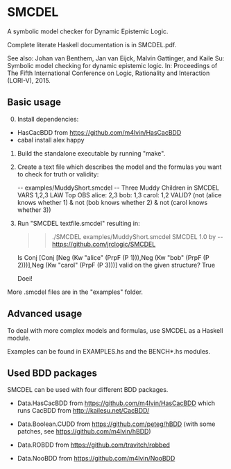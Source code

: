 # SMCDEL

A symbolic model checker for Dynamic Epistemic Logic.

Complete literate Haskell documentation is in SMCDEL.pdf.

See also: Johan van Benthem, Jan van Eijck, Malvin Gattinger, and Kaile Su: Symbolic model checking for dynamic epistemic logic. In: Proceedings of The Fifth International Conference on Logic, Rationality and Interaction (LORI-V), 2015.


## Basic usage

0) Install dependencies:

- HasCacBDD from https://github.com/m4lvin/HasCacBDD
- cabal install alex happy

1) Build the standalone executable by running "make".

2) Create a text file which describes the model and the formulas you want to check for truth or validity:

    -- examples/MuddyShort.smcdel
    -- Three Muddy Children in SMCDEL
    VARS
      1,2,3
    LAW
      Top
    OBS
      alice: 2,3
      bob: 1,3
      carol: 1,2
    VALID?
      (not (alice knows whether 1) & not (bob knows whether 2) & not (carol knows whether 3))

3) Run "SMCDEL textfile.smcdel" resulting in:

    >> ./SMCDEL examples/MuddyShort.smcdel
    SMCDEL 1.0 by -- https://github.com/jrclogic/SMCDEL

    Is Conj [Conj [Neg (Kw "alice" (PrpF (P 1))),Neg (Kw "bob" (PrpF (P 2)))],Neg (Kw "carol" (PrpF (P 3)))] valid on the given structure?
    True

    Doei!

More .smcdel files are in the "examples" folder.


## Advanced usage

To deal with more complex models and formulas, use SMCDEL as a Haskell module.

Examples can be found in EXAMPLES.hs and the BENCH*.hs modules.


## Used BDD packages

SMCDEL can be used with four different BDD packages.

* Data.HasCacBDD from https://github.com/m4lvin/HasCacBDD which runs CacBDD from http://kailesu.net/CacBDD/

* Data.Boolean.CUDD from https://github.com/peteg/hBDD (with some patches, see https://github.com/m4lvin/hBDD)

* Data.ROBDD from https://github.com/travitch/robbed

* Data.NooBDD from https://github.com/m4lvin/NooBDD
